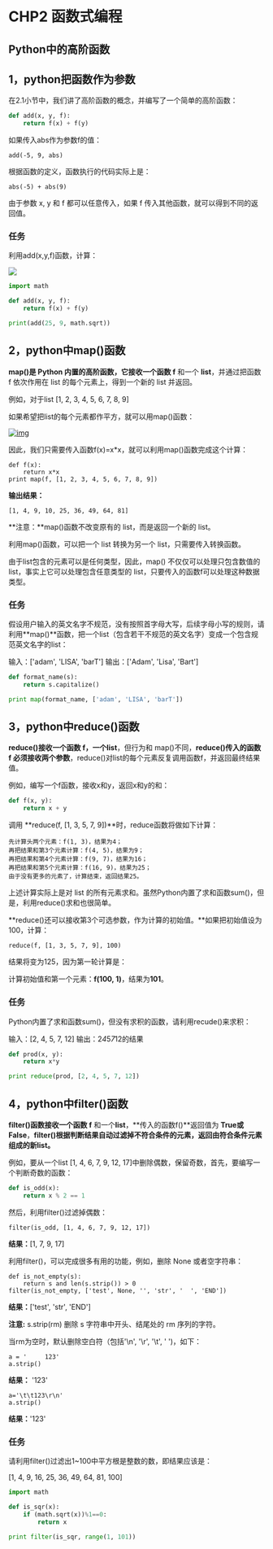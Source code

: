 

# CHP2 函数式编程

## Python中的高阶函数 



## 1，python把函数作为参数

在2.1小节中，我们讲了高阶函数的概念，并编写了一个简单的高阶函数：

```python
def add(x, y, f):
    return f(x) + f(y)
```

如果传入abs作为参数f的值：

```
add(-5, 9, abs)
```

根据函数的定义，函数执行的代码实际上是：

```
abs(-5) + abs(9)
```

由于参数 x, y 和 f 都可以任意传入，如果 f 传入其他函数，就可以得到不同的返回值。



### 任务

利用add(x,y,f)函数，计算：

![](http://img.mukewang.com/54c8a43b00013a9900930027.png)



```python
import math

def add(x, y, f):
    return f(x) + f(y)

print(add(25, 9, math.sqrt))
```



## 2，python中map()函数

**map()**是 Python 内置的高阶函数，它接收一个**函数 f** 和一个 **list**，并通过把函数 f 依次作用在 list 的每个元素上，得到一个新的 list 并返回。

例如，对于list [1, 2, 3, 4, 5, 6, 7, 8, 9]

如果希望把list的每个元素都作平方，就可以用map()函数：

[![img](http://img.mukewang.com/54c8a7e40001327303410245.png)](http://img.mukewang.com/54c8a7e40001327303410245.png)

因此，我们只需要传入函数f(x)=x*x，就可以利用map()函数完成这个计算：

```
def f(x):
    return x*x
print map(f, [1, 2, 3, 4, 5, 6, 7, 8, 9])
```

**输出结果：**

```
[1, 4, 9, 10, 25, 36, 49, 64, 81]
```

**注意：**map()函数不改变原有的 list，而是返回一个新的 list。

利用map()函数，可以把一个 list 转换为另一个 list，只需要传入转换函数。

由于list包含的元素可以是任何类型，因此，map() 不仅仅可以处理只包含数值的 list，事实上它可以处理包含任意类型的 list，只要传入的函数f可以处理这种数据类型。

### 任务

假设用户输入的英文名字不规范，没有按照首字母大写，后续字母小写的规则，请利用**map()**函数，把一个list（包含若干不规范的英文名字）变成一个包含规范英文名字的list：

输入：['adam', 'LISA', 'barT']
输出：['Adam', 'Lisa', 'Bart']

```python
def format_name(s):
    return s.capitalize()

print map(format_name, ['adam', 'LISA', 'barT'])
```



## 3，python中reduce()函数

**reduce()**接收**一个函数 f，一个list**，但行为和 map()不同，**reduce()传入的函数 f 必须接收两个参数**，reduce()对list的每个元素反复调用函数f，并返回最终结果值。

例如，编写一个f函数，接收x和y，返回x和y的和：

```python
def f(x, y):
    return x + y
```

调用 **reduce(f, [1, 3, 5, 7, 9])**时，reduce函数将做如下计算：

```
先计算头两个元素：f(1, 3)，结果为4；
再把结果和第3个元素计算：f(4, 5)，结果为9；
再把结果和第4个元素计算：f(9, 7)，结果为16；
再把结果和第5个元素计算：f(16, 9)，结果为25；
由于没有更多的元素了，计算结束，返回结果25。
```

上述计算实际上是对 list 的所有元素求和。虽然Python内置了求和函数sum()，但是，利用reduce()求和也很简单。

**reduce()还可以接收第3个可选参数，作为计算的初始值。**如果把初始值设为100，计算：

```
reduce(f, [1, 3, 5, 7, 9], 100)
```

结果将变为125，因为第一轮计算是：

计算初始值和第一个元素：**f(100, 1)**，结果为**101**。

### 任务

Python内置了求和函数sum()，但没有求积的函数，请利用recude()来求积：

输入：[2, 4, 5, 7, 12]
输出：2*4*5*7*12的结果

```python
def prod(x, y):
    return x*y

print reduce(prod, [2, 4, 5, 7, 12])
```



## 4，python中filter()函数

**filter()**函数接收一个**函数 f** 和一个**list**，**传入的函数f()**返回值为 **True或 False**，**filter()根据判断结果自动过滤掉不符合条件的元素，返回由符合条件元素组成的新list。**

例如，要从一个list [1, 4, 6, 7, 9, 12, 17]中删除偶数，保留奇数，首先，要编写一个判断奇数的函数：

```Python
def is_odd(x):
    return x % 2 == 1
```

然后，利用filter()过滤掉偶数：

```
filter(is_odd, [1, 4, 6, 7, 9, 12, 17])
```

**结果：**[1, 7, 9, 17]

利用filter()，可以完成很多有用的功能，例如，删除 None 或者空字符串：

```
def is_not_empty(s):
    return s and len(s.strip()) > 0
filter(is_not_empty, ['test', None, '', 'str', '  ', 'END'])
```

**结果：**['test', 'str', 'END']

**注意:** s.strip(rm) 删除 s 字符串中开头、结尾处的 rm 序列的字符。

当rm为空时，默认删除空白符（包括'\n', '\r', '\t', ' ')，如下：

```
a = '     123'
a.strip()
```

**结果：** '123'

```
a='\t\t123\r\n'
a.strip()
```

**结果：**'123'

### 任务

请利用filter()过滤出1~100中平方根是整数的数，即结果应该是：

[1, 4, 9, 16, 25, 36, 49, 64, 81, 100]

```python
import math

def is_sqr(x):
    if (math.sqrt(x))%1==0:
        return x

print filter(is_sqr, range(1, 101))
```

